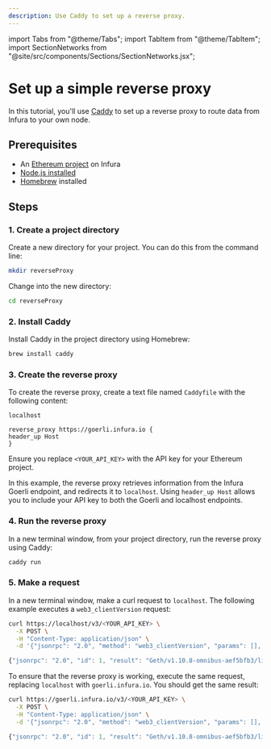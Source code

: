 ```yaml
---
description: Use Caddy to set up a reverse proxy.
---
```


import Tabs from "@theme/Tabs";
import TabItem from "@theme/TabItem";
import SectionNetworks from "@site/src/components/Sections/SectionNetworks.jsx";

# Set up a simple reverse proxy

In this tutorial, you'll use [Caddy](https://caddyserver.com/) to set up a reverse proxy to route data from Infura to your own node.

## Prerequisites

- An [Ethereum project](../../../get-started/infura.md) on Infura
- [Node.js installed](https://nodejs.org/en/download/)
- [Homebrew](https://brew.sh/) installed

## Steps

### 1. Create a project directory

Create a new directory for your project. You can do this from the command line:

```bash
mkdir reverseProxy
```

Change into the new directory:

```bash
cd reverseProxy
```

### 2. Install Caddy

Install Caddy in the project directory using Homebrew:

```bash
brew install caddy
```

### 3. Create the reverse proxy

To create the reverse proxy, create a text file named `Caddyfile` with the following content:

```
localhost

reverse_proxy https://goerli.infura.io {
header_up Host
}
```

Ensure you replace `<YOUR_API_KEY>` with the API key for your Ethereum project.

In this example, the reverse proxy retrieves information from the Infura Goerli endpoint, and redirects it to `localhost`. Using `header_up Host` allows you to include your API key to both the Goerli and localhost endpoints.

### 4. Run the reverse proxy

In a new terminal window, from your project directory, run the reverse proxy using Caddy:

```bash
caddy run
```

### 5. Make a request

In a new terminal window, make a curl request to `localhost`. The following example executes a `web3_clientVersion` request:

<Tabs>
  <TabItem value="Example curl HTTPS request" label="Example curl HTTPS request" default>

```bash
curl https://localhost/v3/<YOUR_API_KEY> \
  -X POST \
  -H "Content-Type: application/json" \
  -d '{"jsonrpc": "2.0", "method": "web3_clientVersion", "params": [], "id": 1}'
```

  </TabItem>
  <TabItem value="Example JS result" label="Example JS result" >

```javascript
{"jsonrpc": "2.0", "id": 1, "result": "Geth/v1.10.8-omnibus-aef5bfb3/linux-amd64/go1.16.7"}
```

  </TabItem>
</Tabs>

To ensure that the reverse proxy is working, execute the same request, replacing `localhost` with `goerli.infura.io`. You should get the same result:

<Tabs>
  <TabItem value="Example curl HTTPS request" label="Example curl HTTPS request" default>

```bash
curl https://goerli.infura.io/v3/<YOUR_API_KEY> \
  -X POST \
  -H "Content-Type: application/json" \
  -d '{"jsonrpc": "2.0", "method": "web3_clientVersion", "params": [], "id": 1}'
```

  </TabItem>
  <TabItem value="Example JS result" label="Example JS result" >

```javascript
{"jsonrpc": "2.0", "id": 1, "result": "Geth/v1.10.8-omnibus-aef5bfb3/linux-amd64/go1.16.7"}
```

  </TabItem>
</Tabs>
